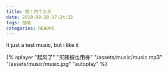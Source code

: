 ```yaml
---
title: 喂！内个大三
date: 2018-09-28 17:24:32
tags: 随笔
categories: README
---
```

It just a test music, but i like it 

{% aplayer "起风了" "买辣椒也用券" "/assets/music/music.mp3" "/assets/music/music.jpg" "autoplay" %}



